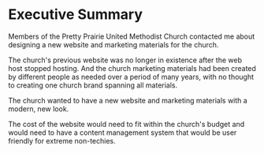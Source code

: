 # Executive Summary

Members of the Pretty Prairie United Methodist Church contacted me about designing a new website and marketing materials for the church. 

The church's previous website was no longer in existence after the web host stopped hosting. And the church marketing materials had been created by different people as needed over a period of many years, with no thought to creating one church brand spanning all materials.

The church wanted to have a new website and marketing materials with a modern, new look.

The cost of the website would need to fit within the church's budget and would need to have a content management system that would be user friendly for extreme non-techies. 